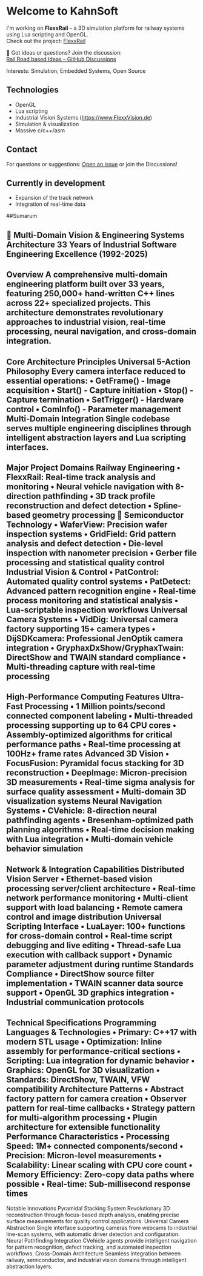 # Welcome to KahnSoft

I'm working on **FlexxRail** – a 3D simulation platform for railway systems using Lua scripting and OpenGL.  
Check out the project: [FlexxRail](https://github.com/KahnSoft/FlexxRail)

💬 Got ideas or questions? Join the discussion:  
[Rail Road based Ideas – GitHub Discussions](https://github.com/KahnSoft/FlexxRail/discussions)

Interests: Simulation, Embedded Systems, Open Source

## Technologies
- OpenGL
- Lua scripting
- Industrial Vision Systems (https://www.FlexxVision.de)
- Simulation & visualization
- Massive c/c++/asm

## Contact
For questions or suggestions: [Open an issue](https://github.com/KahnSoft/FlexxRail/issues) or join the Discussions!

## Currently in development
- Expansion of the track network
- Integration of real-time data

##Sumarum

🚀 Multi-Domain Vision & Engineering Systems Architecture
33 Years of Industrial Software Engineering Excellence (1992-2025)
---
Overview
A comprehensive multi-domain engineering platform built over 33 years, featuring 250,000+ hand-written C++ lines across 22+ specialized projects. This architecture demonstrates revolutionary approaches to industrial vision, real-time processing, neural navigation, and cross-domain integration.
---
Core Architecture Principles
Universal 5-Action Philosophy
Every camera interface reduced to essential operations:
•	GetFrame() - Image acquisition
•	Start() - Capture initiation
•	Stop() - Capture termination
•	SetTrigger() - Hardware control
•	ComInfo() - Parameter management
Multi-Domain Integration
Single codebase serves multiple engineering disciplines through intelligent abstraction layers and Lua scripting interfaces.
---
Major Project Domains
Railway Engineering
•	FlexxRail: Real-time track analysis and monitoring
•	Neural vehicle navigation with 8-direction pathfinding
•	3D track profile reconstruction and defect detection
•	Spline-based geometry processing
🔬 Semiconductor Technology
•	WaferView: Precision wafer inspection systems
•	GridField: Grid pattern analysis and defect detection
•	Die-level inspection with nanometer precision
•	Gerber file processing and statistical quality control
Industrial Vision & Control
•	PatControl: Automated quality control systems
•	PatDetect: Advanced pattern recognition engine
•	Real-time process monitoring and statistical analysis
•	Lua-scriptable inspection workflows
Universal Camera Systems
•	VidDig: Universal camera factory supporting 15+ camera types
•	DijSDKcamera: Professional JenOptik camera integration
•	GryphaxDxShow/GryphaxTwain: DirectShow and TWAIN standard compliance
•	Multi-threading capture with real-time processing
---
High-Performance Computing Features
Ultra-Fast Processing
•	1 Million points/second connected component labeling
•	Multi-threaded processing supporting up to 64 CPU cores
•	Assembly-optimized algorithms for critical performance paths
•	Real-time processing at 100Hz+ frame rates
Advanced 3D Vision
•	FocusFusion: Pyramidal focus stacking for 3D reconstruction
•	DeepImage: Micron-precision 3D measurements
•	Real-time sigma analysis for surface quality assessment
•	Multi-domain 3D visualization systems
Neural Navigation Systems
•	CVehicle: 8-direction neural pathfinding agents
•	Bresenham-optimized path planning algorithms
•	Real-time decision making with Lua integration
•	Multi-domain vehicle behavior simulation
---
Network & Integration Capabilities
Distributed Vision Server
•	Ethernet-based vision processing server/client architecture
•	Real-time network performance monitoring
•	Multi-client support with load balancing
•	Remote camera control and image distribution
Universal Scripting Interface
•	LuaLayer: 100+ functions for cross-domain control
•	Real-time script debugging and live editing
•	Thread-safe Lua execution with callback support
•	Dynamic parameter adjustment during runtime
Standards Compliance
•	DirectShow source filter implementation
•	TWAIN scanner data source support
•	OpenGL 3D graphics integration
•	Industrial communication protocols
---
Technical Specifications
Programming Languages & Technologies
•	Primary: C++17 with modern STL usage
•	Optimization: Inline assembly for performance-critical sections
•	Scripting: Lua integration for dynamic behavior
•	Graphics: OpenGL for 3D visualization
•	Standards: DirectShow, TWAIN, VFW compatibility
Architecture Patterns
•	Abstract factory pattern for camera creation
•	Observer pattern for real-time callbacks
•	Strategy pattern for multi-algorithm processing
•	Plugin architecture for extensible functionality
Performance Characteristics
•	Processing Speed: 1M+ connected components/second
•	Precision: Micron-level measurements
•	Scalability: Linear scaling with CPU core count
•	Memory Efficiency: Zero-copy data paths where possible
•	Real-time: Sub-millisecond response times
---
Notable Innovations
Pyramidal Stacking System
Revolutionary 3D reconstruction through focus-based depth analysis, enabling precise surface measurements for quality control applications.
Universal Camera Abstraction
Single interface supporting cameras from webcams to industrial line-scan systems, with automatic driver detection and configuration.
Neural Pathfinding Integration
CVehicle agents provide intelligent navigation for pattern recognition, defect tracking, and automated inspection workflows.
Cross-Domain Architecture
Seamless integration between railway, semiconductor, and industrial vision domains through intelligent abstraction layers.
